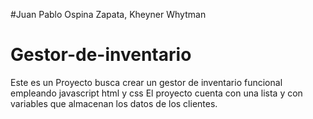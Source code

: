 #Juan Pablo Ospina Zapata, Kheyner Whytman
# Gestor-de-inventario
Este es un Proyecto busca crear un gestor de inventario funcional empleando javascript html y css
El proyecto cuenta con una lista y con variables que almacenan los datos de los clientes.
